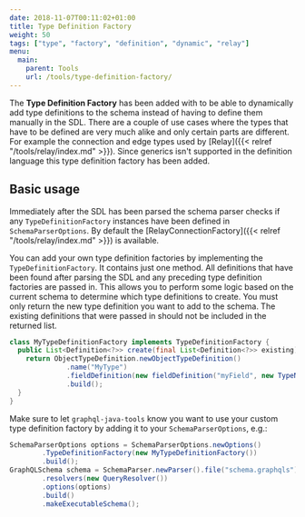 ```yaml
---
date: 2018-11-07T00:11:02+01:00
title: Type Definition Factory
weight: 50
tags: ["type", "factory", "definition", "dynamic", "relay"]
menu:
  main:
    parent: Tools
    url: /tools/type-definition-factory/
---
```


The **Type Definition Factory** has been added with to be able to dynamically
add type definitions to the schema instead of having to define them manually
in the SDL. There are a couple of use cases where the types that have to be defined
are very much alike and only certain parts are different. For example the
connection and edge types used by [Relay]({{< relref "/tools/relay/index.md" >}}). Since generics isn't supported in
the definition language this type definition factory has been added.

## Basic usage
Immediately after the SDL has been parsed the schema parser checks if any
`TypeDefinitionFactory` instances have been defined in `SchemaParserOptions`.
By default the [RelayConnectionFactory]({{< relref "/tools/relay/index.md" >}})
is available.

You can add your own type definition factories by implementing the `TypeDefinitionFactory`.
It contains just one method. All definitions that have been found after parsing
the SDL and any preceding type definition factories are passed in. This allows you
to perform some logic based on the current schema to determine which type definitions
to create. You must only return the new type definition you want to add to the schema.
The existing definitions that were passed in should not be included in the returned list.
```java
class MyTypeDefinitionFactory implements TypeDefinitionFactory {
  public List<Definition<?>> create(final List<Definition<?>> existing) {
    return ObjectTypeDefinition.newObjectTypeDefinition()
              .name("MyType")
              .fieldDefinition(new fieldDefinition("myField", new TypeName("String")))
              .build();
  }
}
```

Make sure to let `graphql-java-tools` know you want to use your custom
type definition factory by adding it to your `SchemaParserOptions`, e.g.:
```java
SchemaParserOptions options = SchemaParserOptions.newOptions()
        .TypeDefinitionFactory(new MyTypeDefinitionFactory())
        .build();
GraphQLSchema schema = SchemaParser.newParser().file("schema.graphqls")
        .resolvers(new QueryResolver())
        .options(options)
        .build()
        .makeExecutableSchema();
```
